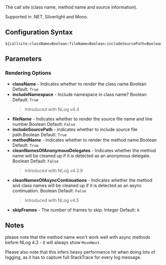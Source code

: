 The call site (class name, method name and source information). 

Supported in .NET, Silverlight and Mono.

## Configuration Syntax
```
${callsite:className=Boolean:fileName=Boolean:includeSourcePath=Boolean:methodName=Boolean}
```

## Parameters
### Rendering Options
* **className** - Indicates whether to render the class name.Boolean Default: `True`
* **includeNamespace** - Include namespace in class name? Boolean Default: `True`
  > Introduced with NLog v4.4
* **fileName** - Indicates whether to render the source file name and line number.Boolean Default: `False`
* **includeSourcePath** - Indicates whether to include source file path.Boolean Default: `True`
* **methodName** - Indicates whether to render the method name.Boolean Default: `True`
* **cleanNamesOfAnonymousDelegates** - Indicates whether the method name will be cleaned up if it is detected as an anonymous delegate. Boolean Default: `False`
  > Introduced with NLog v4.3.9
* **cleanNamesOfAsyncContinuations** - Indicates whether the method and class names will be cleaned up if it is detected as an async continuation. Boolean Default: `False`
  > Introduced with NLog v4.5
* **skipFrames** - The number of frames to skip. Integer Default: `0`

## Notes
please note that the method name won't work well with async methods before NLog 4.3 - it will always show `MoveNext`. 

Please also note that this infers heavy performance hit when doing lots of logging, as it has to capture full StackTrace for every log message.